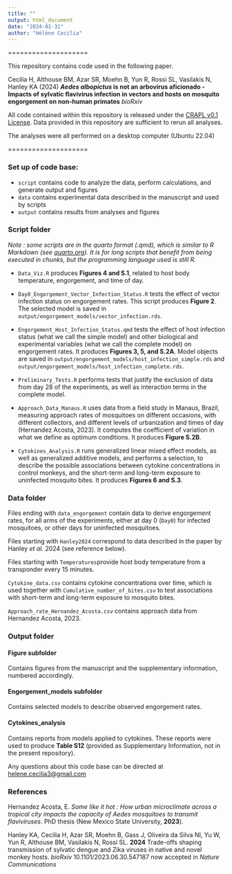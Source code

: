 ```yaml
---
title: ""
output: html_document
date: "2024-01-31"
author: "Hélène Cecilia"
---
```


====================

This repository contains code used in the following paper.

Cecilia H, Althouse BM, Azar SR, Moehn B, Yun R, Rossi SL, Vasilakis N, Hanley KA (2024) ***Aedes albopictus* is not an arbovirus aficionado - Impacts of sylvatic flavivirus infection in vectors and hosts on mosquito engorgement on non-human primates** *bioRxiv*

All code contained within this repository is released under the [CRAPL v0.1 License](http://matt.might.net/articles/crapl/). Data provided in this repository are sufficient to rerun all analyses.

The analyses were all performed on a desktop computer (Ubuntu 22.04)

====================

### Set up of code base:

-   `script` contains code to analyze the data, perform calculations, and generate output and figures
-   `data` contains experimental data described in the manuscript and used by scripts
-   `output` contains results from analyses and figures

### Script folder

*Note : some scripts are in the quarto format (.qmd), which is similar to R Markdown (see [quarto.org](https://quarto.org/)). It is for long scripts that benefit from being executed in chunks, but the programming language used is still R.*

-   `Data_Viz.R` produces **Figures 4 and S.1**, related to host body temperature, engorgement, and time of day. 

-   `Day0_Engorgement_Vector_Infection_Status.R` tests the effect of vector infection status on engorgement rates. This script produces **Figure 2**. The selected model is saved in `output/engorgement_models/vector_infection.rds`. 

-   `Engorgement_Host_Infection_Status.qmd` tests the effect of host infection status (what we call the simple model) and other biological and experimental variables (what we call the complete model) on engorgement rates. It produces **Figures 3, 5, and S.2A**. Model objects are saved in `output/engorgement_models/host_infection_simple.rds` and `output/engorgement_models/host_infection_complete.rds`. 

-   `Preliminary_Tests.R` performs tests that justify the exclusion of data from day 28 of the experiments, as well as interaction terms in the complete model. 

-   `Approach_Data_Manaus.R` uses data from a field study in Manaus, Brazil, measuring approach rates of mosquitoes on different occasions, with different collectors, and different levels of urbanization and times of day (Hernandez Acosta, 2023). It computes the coefficient of variation in what we define as optimum conditions. It produces **Figure S.2B**. 

-   `Cytokines_Analysis.R` runs generalized linear mixed effect models, as well as generalized additive models, and performs a selection, to describe the possible associations between cytokine concentrations in control monkeys, and the short-term and long-term exposure to uninfected mosquito bites. It produces **Figures 6 and S.3**.

### Data folder

Files ending with `data_engorgement` contain data to derive engorgement rates, for all arms of the experiments, either at day 0 (`Day0`) for infected mosquitoes, or other days for uninfected mosquitoes.

Files starting with `Hanley2024` correspond to data described in the paper by Hanley *et al.* 2024 (see reference below).

Files starting with `Temperatures`provide host body temperature from a transponder every 15 minutes.

`Cytokine_data.csv` contains cytokine concentrations over time, which is used together with `Cumulative_number_of_bites.csv` to test associations with short-term and long-term exposure to mosquito bites.

`Approach_rate_Hernandez_Acosta.csv` contains approach data from Hernandez Acosta, 2023.

### Output folder

#### Figure subfolder

Contains figures from the manuscript and the supplementary information, numbered accordingly.

#### Engorgement_models subfolder

Contains selected models to describe observed engorgement rates.

#### Cytokines_analysis

Contains reports from models applied to cytokines. These reports were used to produce **Table S12** (provided as Supplementary Information, not in the present repository).

Any questions about this code base can be directed at [helene.cecilia3\@gmail.com](mailto:helene.cecilia3@gmail.com)

### References 
Hernandez Acosta, E. *Some like it hot : How urban microclimate across a tropical city impacts the capacity of Aedes mosquitoes to transmit flaviviruses*. PhD thesis (New Mexico State University, **2023**).

Hanley KA, Cecilia H, Azar SR, Moehn B, Gass J, Oliveira da Silva NI, Yu W, Yun R, Althouse BM, Vasilakis N, Rossi SL. **2024** Trade-offs shaping transmission of sylvatic dengue and Zika viruses in native and novel monkey hosts. *bioRxiv* 10.1101/2023.06.30.547187 now accepted in *Nature Communications*
